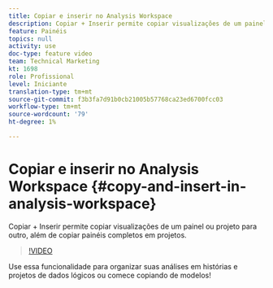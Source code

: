 ```yaml
---
title: Copiar e inserir no Analysis Workspace
description: Copiar + Inserir permite copiar visualizações de um painel ou projeto para outro, além de copiar painéis completos em projetos.
feature: Painéis
topics: null
activity: use
doc-type: feature video
team: Technical Marketing
kt: 1698
role: Profissional
level: Iniciante
translation-type: tm+mt
source-git-commit: f3b3fa7d91b0cb21005b57768ca23ed6700fcc03
workflow-type: tm+mt
source-wordcount: '79'
ht-degree: 1%

---
```



# Copiar e inserir no Analysis Workspace {#copy-and-insert-in-analysis-workspace}

Copiar + Inserir permite copiar visualizações de um painel ou projeto para outro, além de copiar painéis completos em projetos.

>[!VIDEO](https://video.tv.adobe.com/v/23230/?quality=12)

Use essa funcionalidade para organizar suas análises em histórias e projetos de dados lógicos ou comece copiando de modelos!

